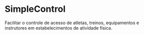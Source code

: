 # SimpleControl
Facilitar o controle de acesso de atletas, treinos, equipamentos e instrutores em estabelecimentos de atividade física.
